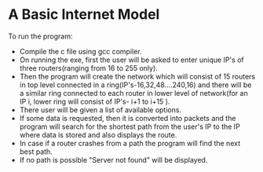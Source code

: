 # A Basic Internet Model

To run the program:
- Compile the c file using gcc compiler.
- On running the exe, first the user will be asked to enter unique IP's of three routers(ranging from 16 to 255 only).
- Then the program will create the network which will consist of 15 routers in top level connected in a ring(IP's-16,32,48....240,16)
 and there will be a similar ring connected to each router in lower level of network(for an IP i, lower ring will consist of IP's- i+1 to i+15 ).
- There user will be given a list of available options.
- If some data is requested, then it is converted into packets and the program will search for the shortest path from the user's IP to the IP where data is stored and also displays the route.
- In case if a router crashes from a path the program will find the next best path.
- If no path is possible "Server not found" will be displayed.
